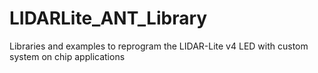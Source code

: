 # LIDARLite_ANT_Library
Libraries and examples to reprogram the LIDAR-Lite v4 LED with custom system on chip applications
